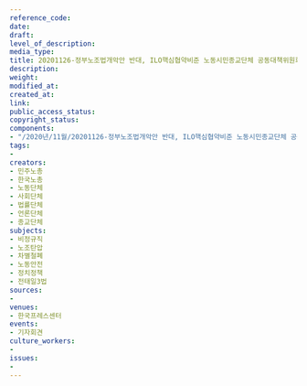 ```yaml
---
reference_code: 
date: 
draft: 
level_of_description: 
media_type: 
title: 20201126-정부노조법개악안 반대, ILO핵심협약비준 노동시민종교단체 공동대책위원회결성간담회 및 기자회견
description: 
weight: 
modified_at: 
created_at: 
link: 
public_access_status: 
copyright_status: 
components:
- "/2020년/11월/20201126-정부노조법개악안 반대, ILO핵심협약비준 노동시민종교단체 공동대책위원회결성간담회 및 기자회견/_1DX1698.jpg"
tags:
- 
creators:
- 민주노총
- 한국노총
- 노동단체
- 사회단체
- 법률단체
- 언론단체
- 종교단체
subjects:
- 비정규직
- 노조탄압
- 차별철폐
- 노동안전
- 정치정책
- 전태일3법
sources:
- 
venues:
- 한국프레스센터
events:
- 기자회견
culture_workers:
- 
issues:
- 
---
```

